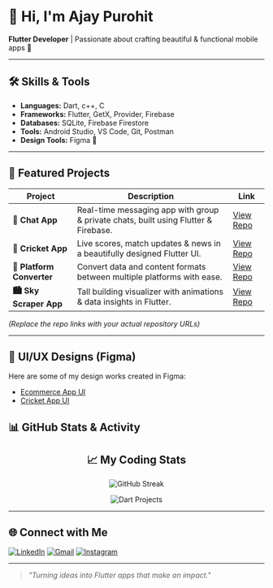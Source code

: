 # 👋 Hi, I'm Ajay Purohit

**Flutter Developer** | Passionate about crafting beautiful & functional mobile apps 🚀  

---

## 🛠 Skills & Tools
- **Languages:** Dart, c++, C  
- **Frameworks:** Flutter, GetX, Provider, Firebase  
- **Databases:** SQLite, Firebase Firestore  
- **Tools:** Android Studio, VS Code, Git, Postman
- **Design Tools:** Figma 🎨

---

## 📌 Featured Projects

| Project | Description | Link |
|---------|-------------|------|
| **💬 Chat App** | Real-time messaging app with group & private chats, built using Flutter & Firebase. | [View Repo](https://github.com/Ajayp007/chat_app) |
| **🏏 Cricket App** | Live scores, match updates & news in a beautifully designed Flutter UI. | [View Repo](https://github.com/Ajayp007/cricket_app) |
| **🔄 Platform Converter** | Convert data and content formats between multiple platforms with ease. | [View Repo](https://github.com/Ajayp007/platform_converter) |
| **🏙️ Sky Scraper App** | Tall building visualizer with animations & data insights in Flutter. | [View Repo](https://github.com/Ajayp007/sky_scraper) |

*(Replace the repo links with your actual repository URLs)*  

---
## 🎨 UI/UX Designs (Figma)
Here are some of my design works created in Figma:

- [Ecommerce App UI](https://www.figma.com/design/BoR63ADOlG3m2Oo6uCPlh1/e-commerce?node-id=0-1&p=f&t=o73IFzfLl1qPrK5B-0)  
- [Cricket App UI](https://www.figma.com/design/7wi6z4UY1OJFXYHStvMPnR/crickIndia?t=o73IFzfLl1qPrK5B-)  

## 📊 GitHub Stats & Activity

<div align="center">

## 📈 My Coding Stats

![GitHub Streak](https://streak-stats.demolab.com?user=Ajayp007&theme=tokyonight&hide_border=true)  

![Dart Projects](https://img.shields.io/badge/Dart%20Projects-5-blue?logo=dart)
  

</div>

---

## 🌐 Connect with Me

[![LinkedIn](https://img.shields.io/badge/LinkedIn-0077B5?style=for-the-badge&logo=linkedin&logoColor=white)](https://www.linkedin.com/in/ajay-purohit-b50648308/)
[![Gmail](https://img.shields.io/badge/Email-D14836?style=for-the-badge&logo=gmail&logoColor=white)](mailto:ajaypurohit992@gmail.com)
[![Instagram](https://img.shields.io/badge/Instagram-E4405F?style=for-the-badge&logo=instagram&logoColor=white)](https://www.instagram.com/ajay_purohit07/) 

---

> _"Turning ideas into Flutter apps that make an impact."_  
